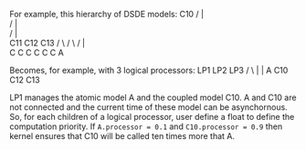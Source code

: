 For example, this hierarchy of DSDE models:
             C10
          /   |    \
         /    |     \
        /     |      \
     C11     C12      C13
     / \     / \    /  |  \
    C   C   C   C   C  C   A

Becomes, for example, with 3 logical processors:
     LP1        LP2       LP3
     / \         |         |
    A  C10      C12       C13

LP1 manages the atomic model A and the coupled model C10. A and C10
are not connected and the current time of these model can be
asynchornous. So, for each children of a logical processor, user
define a float to define the computation priority. If `A.processor =
0.1` and `C10.processor = 0.9` then kernel ensures that C10 will be
called ten times more that A.
